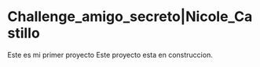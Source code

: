 # Challenge_amigo_secreto|Nicole_Castillo
Este es mi primer proyecto
Este proyecto esta en construccion.


